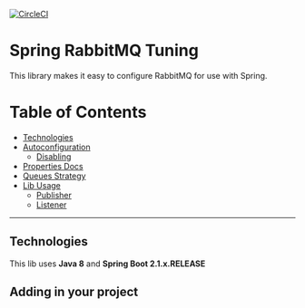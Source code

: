 [![CircleCI](https://circleci.com/gh/Tradeshift/spring-rabbitmq-tuning.svg?style=svg)](https://circleci.com/gh/Tradeshift/spring-rabbitmq-tuning)

# Spring RabbitMQ Tuning

This library makes it easy to configure RabbitMQ for use with Spring.

# Table of Contents
- [Technologies](#technologies)
- [Autoconfiguration](https://github.com/Tradeshift/spring-rabbitmq-tuning/wiki/Autoconfiguration)
  - [Disabling](https://github.com/Tradeshift/spring-rabbitmq-tuning/wiki/Autoconfiguration#disabling)
- [Properties Docs](https://github.com/Tradeshift/spring-rabbitmq-tuning/wiki/Properties-Documentation)
- [Queues Strategy](https://github.com/Tradeshift/spring-rabbitmq-tuning/wiki/Queues-Strategy)
- [Lib Usage](https://github.com/Tradeshift/spring-rabbitmq-tuning/wiki/Lib-Usage)
  - [Publisher](https://github.com/Tradeshift/spring-rabbitmq-tuning/wiki/Lib-Usage#publisher)
  - [Listener](https://github.com/Tradeshift/spring-rabbitmq-tuning/wiki/Lib-Usage#listener)

___

## Technologies
 This lib uses **Java 8** and **Spring Boot 2.1.x.RELEASE**
 
## Adding in your project